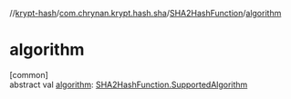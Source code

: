 //[krypt-hash](../../../index.md)/[com.chrynan.krypt.hash.sha](../index.md)/[SHA2HashFunction](index.md)/[algorithm](algorithm.md)

# algorithm

[common]\
abstract val [algorithm](algorithm.md): [SHA2HashFunction.SupportedAlgorithm](-supported-algorithm/index.md)

